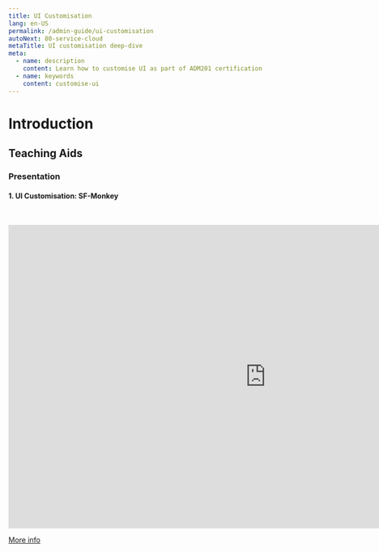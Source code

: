 ```yaml
---
title: UI Customisation
lang: en-US
permalink: /admin-guide/ui-customisation
autoNext: 80-service-cloud
metaTitle: UI customisation deep-dive
meta:
  - name: description
    content: Learn how to customise UI as part of ADM201 certification study.
  - name: keywords
    content: customise-ui
---
```


# Introduction

## Teaching Aids

### Presentation

#### 1. UI Customisation: SF-Monkey

&nbsp;

  <iframe src="https://docs.google.com/presentation/d/e/2PACX-1vTGmM_bl_ZntVLzPdMe88qUbqEVshiV4hZCD6stAERacDQRgSwk-suvK2lyfEPk8Q/embed?start=true&loop=false&delayms=60000" frameborder="0" width="1015" height="600" allowfullscreen="true" mozallowfullscreen="true" webkitallowfullscreen="true"></iframe>

[More info](/misc/pricing#sf-monkey)
